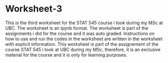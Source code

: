 # Worksheet-3
This is the third worksheet for the STAT 545 course i took during my MSc at UBC. The worksheet is an ipynb format. The worksheet is part of the assignments i did for the course and it was auto graded.
Instructions on how to use and run the codes in the worksheet are written in the worksheet with explicit information.
This worksheet is part of the assignement of the course STAT 545 i took at UBC during my MSc, therefore, it is an exclusive material for the course and it is only for learning purposes.
